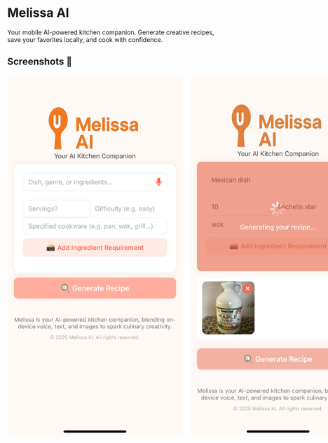 # Melissa AI
Your mobile AI-powered kitchen companion. Generate creative recipes, save your favorites locally, and cook with confidence.

## Screenshots 📸

<div style="display: flex; gap: 18px;">
    <img src="screenshots/Melissa_Home.jpg" alt="Main" width="400">
    <img src="screenshots/Melissa_Generating.jpg" alt="Generating" width="400">
</div>

